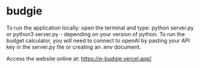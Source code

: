 # budgie

To run the application locally: open the terminal and type: python server.py or python3 server.py - depending on your version of python.
To run the budget calculator, you will need to connect to openAI by pasting your API key in the server.py file or creating an .env document.

Access the website online at: https://e-budgie.vercel.app/
